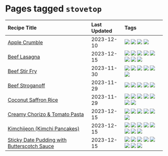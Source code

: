 # Pages tagged `stovetop`

|Recipe Title|Last Updated|Tags
|:---|:---|:---|
|[Apple Crumble](../recipes/applecrumble.md)|2023-12-10|[![](https://img.shields.io/badge/tag-dessert-b7439e)](../tags/dessert.md) [![](https://img.shields.io/badge/tag-stovetop-c6d429)](../tags/stovetop.md) [![](https://img.shields.io/badge/tag-vegan-062ab)](../tags/vegan.md) [![](https://img.shields.io/badge/tag-vegetarian-517a72)](../tags/vegetarian.md)|
|[Beef Lasagna](../recipes/beeflasagna.md)|2023-12-15|[![](https://img.shields.io/badge/tag-baked-e5c1d4)](../tags/baked.md) [![](https://img.shields.io/badge/tag-beef-32613c)](../tags/beef.md) [![](https://img.shields.io/badge/tag-dairy-10cdd6)](../tags/dairy.md) [![](https://img.shields.io/badge/tag-dinner-bb15fd)](../tags/dinner.md) [![](https://img.shields.io/badge/tag-easy-d4602a)](../tags/easy.md) [![](https://img.shields.io/badge/tag-italian-eadebe)](../tags/italian.md) [![](https://img.shields.io/badge/tag-pasta-5b6ac0)](../tags/pasta.md) [![](https://img.shields.io/badge/tag-stovetop-c6d429)](../tags/stovetop.md)|
|[Beef Stir Fry](../recipes/beefstirfry.md)|2023-11-30|[![](https://img.shields.io/badge/tag-asian-95446)](../tags/asian.md) [![](https://img.shields.io/badge/tag-beef-32613c)](../tags/beef.md) [![](https://img.shields.io/badge/tag-dinner-bb15fd)](../tags/dinner.md) [![](https://img.shields.io/badge/tag-pasta-5b6ac0)](../tags/pasta.md) [![](https://img.shields.io/badge/tag-stovetop-c6d429)](../tags/stovetop.md) [![](https://img.shields.io/badge/tag-versatile-4d8aaa)](../tags/versatile.md)|
|[Beef Stroganoff](../recipes/beefstroganoff.md)|2023-11-29|[![](https://img.shields.io/badge/tag-beef-32613c)](../tags/beef.md) [![](https://img.shields.io/badge/tag-dairy-10cdd6)](../tags/dairy.md) [![](https://img.shields.io/badge/tag-dinner-bb15fd)](../tags/dinner.md) [![](https://img.shields.io/badge/tag-russian-acbc2f)](../tags/russian.md) [![](https://img.shields.io/badge/tag-stovetop-c6d429)](../tags/stovetop.md)|
|[Coconut Saffron Rice](../recipes/coconutsaffronrice.md)|2023-11-29|[![](https://img.shields.io/badge/tag-expensive-9acea8)](../tags/expensive.md) [![](https://img.shields.io/badge/tag-rice-1754e4)](../tags/rice.md) [![](https://img.shields.io/badge/tag-sides-9d5b24)](../tags/sides.md) [![](https://img.shields.io/badge/tag-stovetop-c6d429)](../tags/stovetop.md) [![](https://img.shields.io/badge/tag-thai-99d437)](../tags/thai.md) [![](https://img.shields.io/badge/tag-vegan-062ab)](../tags/vegan.md) [![](https://img.shields.io/badge/tag-vegetarian-517a72)](../tags/vegetarian.md)|
|[Creamy Chorizo & Tomato Pasta](../recipes/creamychorizotomatopasta.md)|2023-12-15|[![](https://img.shields.io/badge/tag-boiled-32f6f2)](../tags/boiled.md) [![](https://img.shields.io/badge/tag-dairy-10cdd6)](../tags/dairy.md) [![](https://img.shields.io/badge/tag-dinner-bb15fd)](../tags/dinner.md) [![](https://img.shields.io/badge/tag-italian-eadebe)](../tags/italian.md) [![](https://img.shields.io/badge/tag-pasta-5b6ac0)](../tags/pasta.md) [![](https://img.shields.io/badge/tag-stovetop-c6d429)](../tags/stovetop.md)|
|[Kimchijeon (Kimchi Pancakes)](../recipes/kimchipancakes.md)|2023-12-15|[![](https://img.shields.io/badge/tag-dinner-bb15fd)](../tags/dinner.md) [![](https://img.shields.io/badge/tag-easy-d4602a)](../tags/easy.md) [![](https://img.shields.io/badge/tag-fried-acaf3f)](../tags/fried.md) [![](https://img.shields.io/badge/tag-korean-32c994)](../tags/korean.md) [![](https://img.shields.io/badge/tag-lunch-e5fa6f)](../tags/lunch.md) [![](https://img.shields.io/badge/tag-stovetop-c6d429)](../tags/stovetop.md) [![](https://img.shields.io/badge/tag-vegan-062ab)](../tags/vegan.md) [![](https://img.shields.io/badge/tag-vegetarian-517a72)](../tags/vegetarian.md)|
|[Sticky Date Pudding with Butterscotch Sauce](../recipes/stickydatepuddingwithbutterscotchsauce.md)|2023-12-15|[![](https://img.shields.io/badge/tag-amazing-6d71)](../tags/amazing.md) [![](https://img.shields.io/badge/tag-baked-e5c1d4)](../tags/baked.md) [![](https://img.shields.io/badge/tag-british-4a3565)](../tags/british.md) [![](https://img.shields.io/badge/tag-coffee-9fef19)](../tags/coffee.md) [![](https://img.shields.io/badge/tag-dairy-10cdd6)](../tags/dairy.md) [![](https://img.shields.io/badge/tag-dessert-b7439e)](../tags/dessert.md) [![](https://img.shields.io/badge/tag-stovetop-c6d429)](../tags/stovetop.md) [![](https://img.shields.io/badge/tag-vegetarian-517a72)](../tags/vegetarian.md)|